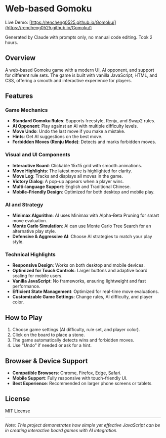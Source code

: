 # Web-based Gomoku

Live Demo: [https://rencheng0525.github.io/Gomoku/](https://rencheng0525.github.io/Gomoku/)

Generated by Claude with prompts only, no manual code editing. Took 2 hours.

## Overview
A web-based Gomoku game with a modern UI, AI opponent, and support for different rule sets. The game is built with vanilla JavaScript, HTML, and CSS, offering a smooth and interactive experience for players.

## Features

### Game Mechanics
- **Standard Gomoku Rules**: Supports freestyle, Renju, and Swap2 rules.
- **AI Opponent**: Play against an AI with multiple difficulty levels.
- **Move Undo**: Undo the last move if you make a mistake.
- **Hints**: Get AI suggestions on the best move.
- **Forbidden Moves (Renju Mode)**: Detects and marks forbidden moves.

### Visual and UI Components
- **Interactive Board**: Clickable 15x15 grid with smooth animations.
- **Move Highlights**: The latest move is highlighted for clarity.
- **Move Log**: Tracks and displays all moves in the game.
- **Victory Dialog**: A pop-up appears when a player wins.
- **Multi-language Support**: English and Traditional Chinese.
- **Mobile-Friendly Design**: Optimized for both desktop and mobile play.

### AI and Strategy
- **Minimax Algorithm**: AI uses Minimax with Alpha-Beta Pruning for smart move evaluation.
- **Monte Carlo Simulation**: AI can use Monte Carlo Tree Search for an alternative play style.
- **Defensive & Aggressive AI**: Choose AI strategies to match your play style.

### Technical Highlights
- **Responsive Design**: Works on both desktop and mobile devices.
- **Optimized for Touch Controls**: Larger buttons and adaptive board scaling for mobile users.
- **Vanilla JavaScript**: No frameworks, ensuring lightweight and fast performance.
- **Efficient State Management**: Optimized for real-time move evaluations.
- **Customizable Game Settings**: Change rules, AI difficulty, and player color.

## How to Play
1. Choose game settings (AI difficulty, rule set, and player color).
2. Click on the board to place a stone.
3. The game automatically detects wins and forbidden moves.
4. Use "Undo" if needed or ask for a hint.

## Browser & Device Support
- **Compatible Browsers**: Chrome, Firefox, Edge, Safari.
- **Mobile Support**: Fully responsive with touch-friendly UI.
- **Best Experience**: Recommended on larger phone screens or tablets.

## License
MIT License

---

*Note: This project demonstrates how simple yet effective JavaScript can be in creating interactive board games with AI integration.*
